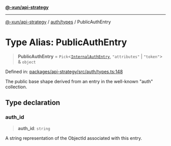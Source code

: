 [**@-xun/api-strategy**](../../../README.md)

***

[@-xun/api-strategy](../../../README.md) / [auth/types](../README.md) / PublicAuthEntry

# Type Alias: PublicAuthEntry

> **PublicAuthEntry** = `Pick`\<[`InternalAuthEntry`](InternalAuthEntry.md), `"attributes"` \| `"token"`\> & `object`

Defined in: [packages/api-strategy/src/auth/types.ts:148](https://github.com/Xunnamius/api-utils/blob/d69fc4b10948b0fd555b5e8b1869b9e8266c0fb8/packages/api-strategy/src/auth/types.ts#L148)

The public base shape derived from an entry in the well-known "auth"
collection.

## Type declaration

### auth\_id

> **auth\_id**: `string`

A string representation of the ObjectId associated with this entry.
